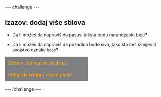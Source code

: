 \--- challenge \---

## Izazov: dodaj više stilova

+ Da li možeš da napraviš da pasusi teksta budu narandžaste boje?

+ Da li možeš da napraviš da pozadina bude siva, tako što ćeš izmijeniti svojstvo oznake `body`?

![screenshot](images/birthday-more-style.png)

\--- /challenge \---